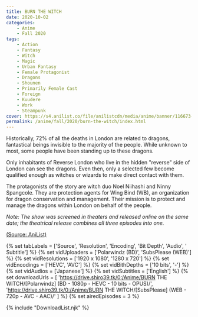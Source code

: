 ```yaml
---
title: BURN THE WITCH
date: 2020-10-02
categories:
    - Anime
    - Fall 2020
tags:
    - Action
    - Fantasy
    - Witch
    - Magic
    - Urban Fantasy
    - Female Protagonist
    - Dragons
    - Shounen
    - Primarily Female Cast
    - Foreign
    - Kuudere
    - Work
    - Steampunk
cover: https://s4.anilist.co/file/anilistcdn/media/anime/banner/116673-AY85zkgTYWKu.jpg
permalink: /anime/fall/2020/burn-the-witch/index.html
---
```


Historically, 72% of all the deaths in London are related to dragons, fantastical beings invisible to the majority of the people. While unknown to most, some people have been standing up to these dragons.

Only inhabitants of Reverse London who live in the hidden "reverse" side of London can see the dragons. Even then, only a selected few become qualified enough as witches or wizards to make direct contact with them.

<!-- summary -->

The protagonists of the story are witch duo Noel Niihashi and Ninny Spangcole. They are protection agents for Wing Bind (WB), an organization for dragon conservation and management. Their mission is to protect and manage the dragons within London on behalf of the people.

*Note: The show was screened in theaters and released online on the same date; the theatrical release combines all three episodes into one.*

[(Source: AniList)]()

{% set tabLabels = ['Source', 'Resolution', 'Encoding', 'Bit Depth', 'Audio', ' Subtitle'] %}
{% set vidUploaders = ['Polarwindz (BD)', 'SubsPlease (WEB)'] %}
{% set vidResolutions = ['1920 x 1080', '1280 x 720'] %}
{% set vidEncodings = ['HEVC', 'AVC'] %}
{% set vidBithDepths = ['10 bits', '-'] %}
{% set vidAudios = ['Japanese'] %}
{% set vidSubtitles = ['English'] %}
{% set downloadUrls = [
    'https://drive.shiro39.tk/0:/Anime/BURN THE WITCH/[Polarwindz] (BD - 1080p - HEVC - 10 bits - OPUS)/',
    'https://drive.shiro39.tk/0:/Anime/BURN THE WITCH/[SubsPlease] (WEB - 720p - AVC - AAC)/'
] %}
{% set airedEpisodes = 3 %}

{% include "DownloadList.njk" %}
